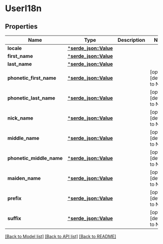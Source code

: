 # UserI18n

## Properties
Name | Type | Description | Notes
------------ | ------------- | ------------- | -------------
**locale** | [***serde_json::Value**](AnyType.md) |  | 
**first_name** | [***serde_json::Value**](.md) |  | 
**last_name** | [***serde_json::Value**](.md) |  | 
**phonetic_first_name** | [***serde_json::Value**](.md) |  | [optional] [default to None]
**phonetic_last_name** | [***serde_json::Value**](.md) |  | [optional] [default to None]
**nick_name** | [***serde_json::Value**](.md) |  | [optional] [default to None]
**middle_name** | [***serde_json::Value**](.md) |  | [optional] [default to None]
**phonetic_middle_name** | [***serde_json::Value**](.md) |  | [optional] [default to None]
**maiden_name** | [***serde_json::Value**](.md) |  | [optional] [default to None]
**prefix** | [***serde_json::Value**](.md) |  | [optional] [default to None]
**suffix** | [***serde_json::Value**](.md) |  | [optional] [default to None]

[[Back to Model list]](../README.md#documentation-for-models) [[Back to API list]](../README.md#documentation-for-api-endpoints) [[Back to README]](../README.md)


